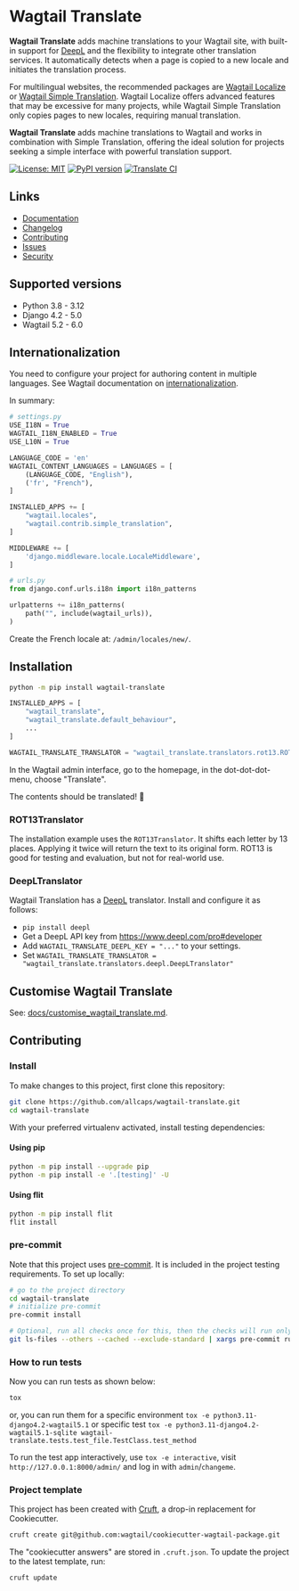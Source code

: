 # Wagtail Translate

**Wagtail Translate** adds machine translations to your Wagtail site, with built-in support for [DeepL](https://www.deepl.com) and the flexibility to integrate other translation services. It automatically detects when a page is copied to a new locale and initiates the translation process.

For multilingual websites, the recommended packages are [Wagtail Localize](https://wagtail-localize.org/) or [Wagtail Simple Translation](https://docs.wagtail.org/en/stable/reference/contrib/simple_translation.html). Wagtail Localize offers advanced features that may be excessive for many projects, while Wagtail Simple Translation only copies pages to new locales, requiring manual translation.

**Wagtail Translate** adds machine translations to Wagtail and works in combination with Simple Translation, offering the ideal solution for projects seeking a simple interface with powerful translation support.

[![License: MIT](https://img.shields.io/badge/License-MIT-blue.svg)](https://opensource.org/licenses/MIT)
[![PyPI version](https://badge.fury.io/py/wagtail-translate.svg)](https://badge.fury.io/py/wagtail-translate)
[![Translate CI](https://github.com/allcaps/wagtail-translate/actions/workflows/test.yml/badge.svg)](https://github.com/allcaps/wagtail-translate/actions/workflows/test.yml)

## Links

- [Documentation](https://github.com/allcaps/wagtail-translate/blob/main/README.md)
- [Changelog](https://github.com/allcaps/wagtail-translate/blob/main/CHANGELOG.md)
- [Contributing](https://github.com/allcaps/wagtail-translate/blob/main/CONTRIBUTING.md)
- [Issues](https://github.com/allcaps/wagtail-translate/issues)
- [Security](https://github.com/allcaps/wagtail-translate/security)

## Supported versions

- Python 3.8 - 3.12
- Django 4.2 - 5.0
- Wagtail 5.2 - 6.0

## Internationalization

You need to configure your project for authoring content in multiple languages.
See Wagtail documentation on [internationalization](https://docs.wagtail.org/en/stable/advanced_topics/i18n.html).

In summary:

```python
# settings.py
USE_I18N = True
WAGTAIL_I18N_ENABLED = True
USE_L10N = True

LANGUAGE_CODE = 'en'
WAGTAIL_CONTENT_LANGUAGES = LANGUAGES = [
    (LANGUAGE_CODE, "English"),
    ('fr', "French"),
]

INSTALLED_APPS += [
    "wagtail.locales",
    "wagtail.contrib.simple_translation",
]

MIDDLEWARE += [
    'django.middleware.locale.LocaleMiddleware',
]

# urls.py
from django.conf.urls.i18n import i18n_patterns

urlpatterns += i18n_patterns(
    path("", include(wagtail_urls)),
)
```

Create the French locale at: `/admin/locales/new/`.


## Installation

```sh
python -m pip install wagtail-translate
```

``` python
INSTALLED_APPS = [
    "wagtail_translate",
    "wagtail_translate.default_behaviour",
    ...
]

WAGTAIL_TRANSLATE_TRANSLATOR = "wagtail_translate.translators.rot13.ROT13Translator"
```


In the Wagtail admin interface, go to the homepage, in the dot-dot-dot-menu, choose "Translate".

The contents should be translated! 🥳

### ROT13Translator

The installation example uses the `ROT13Translator`. It shifts each letter by 13 places.
Applying it twice will return the text to its original form.
ROT13 is good for testing and evaluation, but not for real-world use.

### DeepLTranslator

Wagtail Translation has a [DeepL](https://www.deepl.com) translator.
Install and configure it as follows:

- `pip install deepl`
- Get a DeepL API key from https://www.deepl.com/pro#developer
- Add `WAGTAIL_TRANSLATE_DEEPL_KEY = "..."` to your settings.
- Set `WAGTAIL_TRANSLATE_TRANSLATOR = "wagtail_translate.translators.deepl.DeepLTranslator"`

## Customise Wagtail Translate

See: [docs/customise_wagtail_translate.md](https://github.com/allcaps/wagtail-translate/tree/main/docs/customise_wagtail_translate.md).

## Contributing

### Install

To make changes to this project, first clone this repository:

```sh
git clone https://github.com/allcaps/wagtail-translate.git
cd wagtail-translate
```

With your preferred virtualenv activated, install testing dependencies:

#### Using pip

```sh
python -m pip install --upgrade pip
python -m pip install -e '.[testing]' -U
```

#### Using flit

```sh
python -m pip install flit
flit install
```

### pre-commit

Note that this project uses [pre-commit](https://github.com/pre-commit/pre-commit).
It is included in the project testing requirements. To set up locally:

```sh
# go to the project directory
cd wagtail-translate
# initialize pre-commit
pre-commit install

# Optional, run all checks once for this, then the checks will run only on the changed files
git ls-files --others --cached --exclude-standard | xargs pre-commit run --files
```

### How to run tests

Now you can run tests as shown below:

```sh
tox
```

or, you can run them for a specific environment `tox -e python3.11-django4.2-wagtail5.1` or specific test
`tox -e python3.11-django4.2-wagtail5.1-sqlite wagtail-translate.tests.test_file.TestClass.test_method`

To run the test app interactively, use `tox -e interactive`, visit `http://127.0.0.1:8000/admin/` and log in with `admin`/`changeme`.

### Project template

This project has been created with [Cruft](https://pypi.org/project/cruft/), a drop-in replacement for Cookiecutter.

```sh
cruft create git@github.com:wagtail/cookiecutter-wagtail-package.git
```

The "cookiecutter answers" are stored in `.cruft.json`. To update the project to the latest template, run:

```sh
cruft update
```
